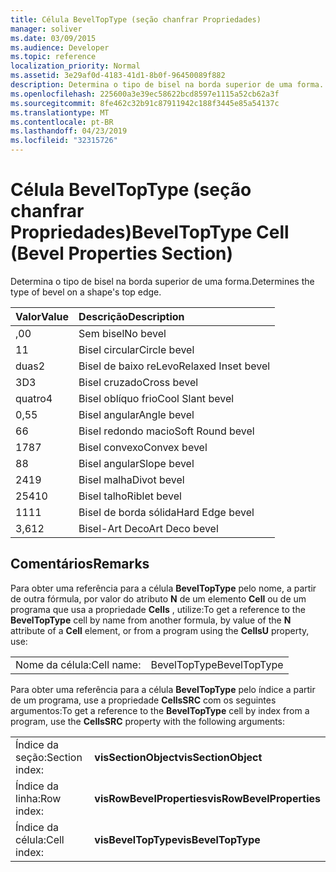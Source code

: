 ```yaml
---
title: Célula BevelTopType (seção chanfrar Propriedades)
manager: soliver
ms.date: 03/09/2015
ms.audience: Developer
ms.topic: reference
localization_priority: Normal
ms.assetid: 3e29af0d-4183-41d1-8b0f-96450089f882
description: Determina o tipo de bisel na borda superior de uma forma.
ms.openlocfilehash: 225600a3e39ec58622bcd8597e1115a52cb62a3f
ms.sourcegitcommit: 8fe462c32b91c87911942c188f3445e85a54137c
ms.translationtype: MT
ms.contentlocale: pt-BR
ms.lasthandoff: 04/23/2019
ms.locfileid: "32315726"
---
```

# <a name="beveltoptype-cell-bevel-properties-section"></a><span data-ttu-id="580d1-103">Célula BevelTopType (seção chanfrar Propriedades)</span><span class="sxs-lookup"><span data-stu-id="580d1-103">BevelTopType Cell (Bevel Properties Section)</span></span>

<span data-ttu-id="580d1-104">Determina o tipo de bisel na borda superior de uma forma.</span><span class="sxs-lookup"><span data-stu-id="580d1-104">Determines the type of bevel on a shape's top edge.</span></span> 
  
|<span data-ttu-id="580d1-105">**Valor**</span><span class="sxs-lookup"><span data-stu-id="580d1-105">**Value**</span></span>|<span data-ttu-id="580d1-106">**Descrição**</span><span class="sxs-lookup"><span data-stu-id="580d1-106">**Description**</span></span>|
|:-----|:-----|
|<span data-ttu-id="580d1-107">,0</span><span class="sxs-lookup"><span data-stu-id="580d1-107">0</span></span>  <br/> |<span data-ttu-id="580d1-108">Sem bisel</span><span class="sxs-lookup"><span data-stu-id="580d1-108">No bevel</span></span>  <br/> |
|<span data-ttu-id="580d1-109">1</span><span class="sxs-lookup"><span data-stu-id="580d1-109">1</span></span>  <br/> |<span data-ttu-id="580d1-110">Bisel circular</span><span class="sxs-lookup"><span data-stu-id="580d1-110">Circle bevel</span></span>  <br/> |
|<span data-ttu-id="580d1-111">duas</span><span class="sxs-lookup"><span data-stu-id="580d1-111">2</span></span>  <br/> |<span data-ttu-id="580d1-112">Bisel de baixo reLevo</span><span class="sxs-lookup"><span data-stu-id="580d1-112">Relaxed Inset bevel</span></span>  <br/> |
|<span data-ttu-id="580d1-113">3D</span><span class="sxs-lookup"><span data-stu-id="580d1-113">3</span></span>  <br/> |<span data-ttu-id="580d1-114">Bisel cruzado</span><span class="sxs-lookup"><span data-stu-id="580d1-114">Cross bevel</span></span>  <br/> |
|<span data-ttu-id="580d1-115">quatro</span><span class="sxs-lookup"><span data-stu-id="580d1-115">4</span></span>  <br/> |<span data-ttu-id="580d1-116">Bisel oblíquo frio</span><span class="sxs-lookup"><span data-stu-id="580d1-116">Cool Slant bevel</span></span>  <br/> |
|<span data-ttu-id="580d1-117">0,5</span><span class="sxs-lookup"><span data-stu-id="580d1-117">5</span></span>  <br/> |<span data-ttu-id="580d1-118">Bisel angular</span><span class="sxs-lookup"><span data-stu-id="580d1-118">Angle bevel</span></span>  <br/> |
|<span data-ttu-id="580d1-119">6</span><span class="sxs-lookup"><span data-stu-id="580d1-119">6</span></span>  <br/> |<span data-ttu-id="580d1-120">Bisel redondo macio</span><span class="sxs-lookup"><span data-stu-id="580d1-120">Soft Round bevel</span></span>  <br/> |
|<span data-ttu-id="580d1-121">178</span><span class="sxs-lookup"><span data-stu-id="580d1-121">7</span></span>  <br/> |<span data-ttu-id="580d1-122">Bisel convexo</span><span class="sxs-lookup"><span data-stu-id="580d1-122">Convex bevel</span></span>  <br/> |
|<span data-ttu-id="580d1-123">8</span><span class="sxs-lookup"><span data-stu-id="580d1-123">8</span></span>  <br/> |<span data-ttu-id="580d1-124">Bisel angular</span><span class="sxs-lookup"><span data-stu-id="580d1-124">Slope bevel</span></span>  <br/> |
|<span data-ttu-id="580d1-125">241</span><span class="sxs-lookup"><span data-stu-id="580d1-125">9</span></span>  <br/> |<span data-ttu-id="580d1-126">Bisel malha</span><span class="sxs-lookup"><span data-stu-id="580d1-126">Divot bevel</span></span>  <br/> |
|<span data-ttu-id="580d1-127">254</span><span class="sxs-lookup"><span data-stu-id="580d1-127">10</span></span>  <br/> |<span data-ttu-id="580d1-128">Bisel talho</span><span class="sxs-lookup"><span data-stu-id="580d1-128">Riblet bevel</span></span>  <br/> |
|<span data-ttu-id="580d1-129">11</span><span class="sxs-lookup"><span data-stu-id="580d1-129">11</span></span>  <br/> |<span data-ttu-id="580d1-130">Bisel de borda sólida</span><span class="sxs-lookup"><span data-stu-id="580d1-130">Hard Edge bevel</span></span>  <br/> |
|<span data-ttu-id="580d1-131">3,6</span><span class="sxs-lookup"><span data-stu-id="580d1-131">12</span></span>  <br/> |<span data-ttu-id="580d1-132">Bisel-Art Deco</span><span class="sxs-lookup"><span data-stu-id="580d1-132">Art Deco bevel</span></span>  <br/> |
   
## <a name="remarks"></a><span data-ttu-id="580d1-133">Comentários</span><span class="sxs-lookup"><span data-stu-id="580d1-133">Remarks</span></span>

<span data-ttu-id="580d1-134">Para obter uma referência para a célula **BevelTopType** pelo nome, a partir de outra fórmula, por valor do atributo **N** de um elemento **Cell** ou de um programa que usa a propriedade **Cells** , utilize:</span><span class="sxs-lookup"><span data-stu-id="580d1-134">To get a reference to the **BevelTopType** cell by name from another formula, by value of the **N** attribute of a **Cell** element, or from a program using the **CellsU** property, use:</span></span> 
  
|||
|:-----|:-----|
|<span data-ttu-id="580d1-135">Nome da célula:</span><span class="sxs-lookup"><span data-stu-id="580d1-135">Cell name:</span></span>  <br/> |<span data-ttu-id="580d1-136">BevelTopType</span><span class="sxs-lookup"><span data-stu-id="580d1-136">BevelTopType</span></span>  <br/> |
   
<span data-ttu-id="580d1-137">Para obter uma referência para a célula **BevelTopType** pelo índice a partir de um programa, use a propriedade **CellsSRC** com os seguintes argumentos:</span><span class="sxs-lookup"><span data-stu-id="580d1-137">To get a reference to the **BevelTopType** cell by index from a program, use the **CellsSRC** property with the following arguments:</span></span> 
  
|||
|:-----|:-----|
|<span data-ttu-id="580d1-138">Índice da seção:</span><span class="sxs-lookup"><span data-stu-id="580d1-138">Section index:</span></span>  <br/> |<span data-ttu-id="580d1-139">**visSectionObject**</span><span class="sxs-lookup"><span data-stu-id="580d1-139">**visSectionObject**</span></span> <br/> |
|<span data-ttu-id="580d1-140">Índice da linha:</span><span class="sxs-lookup"><span data-stu-id="580d1-140">Row index:</span></span>  <br/> |<span data-ttu-id="580d1-141">**visRowBevelProperties**</span><span class="sxs-lookup"><span data-stu-id="580d1-141">**visRowBevelProperties**</span></span> <br/> |
|<span data-ttu-id="580d1-142">Índice da célula:</span><span class="sxs-lookup"><span data-stu-id="580d1-142">Cell index:</span></span>  <br/> |<span data-ttu-id="580d1-143">**visBevelTopType**</span><span class="sxs-lookup"><span data-stu-id="580d1-143">**visBevelTopType**</span></span> <br/> |
   

